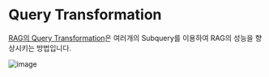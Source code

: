 # Query Transformation


[RAG의 Query Transformation](https://medium.com/@krtarunsingh/advanced-rag-techniques-unlocking-the-next-level-040c205b95bc)은 여러개의 Subquery를 이용하여 RAG의 성능을 향상시키는 방법입니다. 

![image](https://github.com/user-attachments/assets/ea32be3d-9d19-473e-840d-9ebf0b4cdf28)

